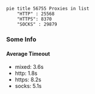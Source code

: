 
```mermaid
pie title 56755 Proxies in list
    "HTTP" : 25568
    "HTTPS": 8370
    "SOCKS" : 29879
```

### Some Info
#### Average Timeout

- mixed: 3.6s
- http: 1.8s
- https: 8.2s
- socks: 5.1s
